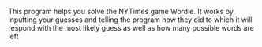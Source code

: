 This program helps you solve the NYTimes game Wordle. It works by inputting your guesses and telling the program how they did to which it will respond with the most likely guess as well as how many possible words are 
left 
